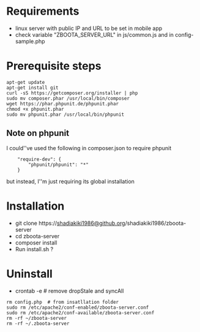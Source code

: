 # Requirements
* linux server with public IP and URL to be set in mobile app
 * check variable "ZBOOTA_SERVER_URL" in js/common.js and in config-sample.php

# Prerequisite steps
```
apt-get update
apt-get install git
curl -sS https://getcomposer.org/installer | php
sudo mv composer.phar /usr/local/bin/composer
wget https://phar.phpunit.de/phpunit.phar
chmod +x phpunit.phar
sudo mv phpunit.phar /usr/local/bin/phpunit
```

## Note on phpunit
I could''ve used the following in composer.json to require phpunit
```
    "require-dev": {
        "phpunit/phpunit": "*"
    }
```
but instead, I''m just requiring its global installation

# Installation
* git clone https://shadiakiki1986@github.org/shadiakiki1986/zboota-server
* cd zboota-server
* composer install
* Run install.sh ?

# Uninstall
* crontab -e # remove dropStale and syncAll

```
rm config.php  # from insatllation folder
sudo rm /etc/apache2/conf-enabled/zboota-server.conf 
sudo rm /etc/apache2/conf-available/zboota-server.conf 
rm -rf ~/zboota-server
rm -rf ~/.zboota-server
```
